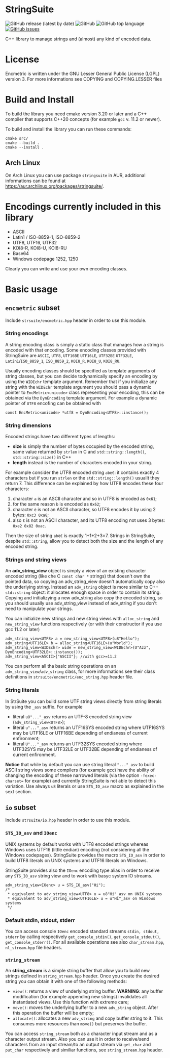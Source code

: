 # StringSuite
![GitHub release (latest by date)](https://img.shields.io/github/v/release/Loara/Encmetric?color=brightgreen)
![GitHub](https://img.shields.io/github/license/Loara/Encmetric?color=blue&label=License&style=plastic)
![GitHub top language](https://img.shields.io/github/languages/top/Loara/Encmetric?color=blue)
[![GitHub issues](https://img.shields.io/github/issues/Loara/Encmetric)](https://github.com/Loara/Encmetric/issues)

C++ library to manage strings and (almost) any kind of encoded data.

# License
Encmetric is written under the GNU Lesser General Public License (LGPL) version 3. For more informations see COPYING and COPYING.LESSER files

# Build and Install
To build the library you need cmake version 3.20 or later and a C++ compiler that supports C++20 concepts (for example `gcc` v. 11.2 or newer).

To build and install the library you can run these commands:

    cmake src/
    cmake --build .
    cmake --install .

## Arch Linux
On Arch Linux you can use package `stringsuite` in AUR, additional informations can be found at https://aur.archlinux.org/packages/stringsuite/.

# Encodings currently included in this library
* ASCII
* Latin1 / ISO-8859-1, ISO-8859-2
* UTF8, UTF16, UTF32
* KOI8-R, KOI8-U, KOI8-RU
* Base64
* Windows codepage 1252, 1250

Clearly you can write and use your own encoding classes.

# Basic usage
## `encmetric` subset
Include `strsuite/encmetric.hpp` header in order to use this module.
### String encodings
A string encoding class is simply a static class that manages how a string is encoded with that encoding. Some encoding classes provided with StringSuire are `ASCII`, `UTF8`, `UTF16BE` `UTF16LE`, `UTF32BE` `UTF32LE`, `Latin1`/`ISO_8859_1`, `ISO_8859_2`, `KOI8_R`, `KOI8_U`, `KOI8_RU`.

Usually encoding classes should be specified as template arguments of string classes, but you can decide todynamically specify an encoding by using the `WIDEchr` template argument. Remember that if you initialize any string with the `WIDEchr` template argument you should pass a dynamic pointer to `EncMetric<unicode>` class representing your encoding, this can be obtained via the `DynEncoding` template argument. For example a dynamic pointer of `UTF8` encofing can be obtained with

    const EncMetric<unicode> *utf8 = DynEncoding<UTF8>::instance();

### String dimensions
Encoded strings have two different types of lengths:

 * **size** is simply the number of bytes occupied by the encoded string, same value returned by `strlen` in C and `std::string::length()`, `std::string::size()` in C++
 * **length** instead is the number of characters encoded in your string.

For example consider the UTF8 encoded string `abè€`: it contains exactly 4 characters but if you run `strlen` or the `std::string::length()` usuallt they return 7. This difference can be explained by how UTF8 encodes these four characters:

1. character `a` is an ASCII character and so in UTF8 is encoded as `0x61`;
2. for the same reason `b` is encoded as `0x62`;
3. character `è` is not an ASCII character, so UTF8 encodes it by using 2 bytes: `0xc3 0xa8`;
4. also `€` is not an ASCII character, and its UTF8 encoding not uses 3 bytes: `0xe2 0x82 0xac`.

Then the size of string `abè€` is exactly 1+1+2+3=7. Strings in StringSuite, despite `std::string`, allow you to detect both the size and the length of any encoded string.

### Strings and string views
An **adv_string_view** object is simply a view of an existing character encoded string (like che C `const char *` strings) that doesn't own the pointed data, so copying an adv_string_view doesn't automatically copy also the underlying string. Instead an `adv_string` object is more similar to C++ `std::string` object: it allocates enough space in order to contain its string. Copying and initializying a new adv_string also copy the encoded string, so you should usually use adv_string_view instead of adv_string if you don't need to manipulate your strings.

You can initialize new strings and new string views with `alloc_string` and `new_string_view` functions respectively (or with their constructor if you use gcc 11.2 or later)

    adv_string_view<UTF8> a = new_string_view<UTF8>(u8"Hello");
    adv_string<UTF16LE> b = alloc_string<UTF16LE>(u"World");
    adv_string_view<WIDEchr> wide = new_string_view<WIDEchr>(U"Azz", DynEncoding<UTF32LE>::instance());
    adv_string_view<ASCII>{"ASCII"}; //with gcc>=11.2

You can perform all tha basic string operations on an `adv_string_view`/`adv_string` class, for more informations see their class definitions in `strsuite/encmetric/enc_string.hpp` header file.

### String literals
In StrSuite you can build some UTF string views directly from string literals by using the `_asv` suffix. For example

* literal `u8"..."_asv` returns an UTF-8 encoded string view (`adv_string_view<UTF8>`);
* literal `u"..."_asv` returns an UTF16SYS encoded string where UTF16SYS may be UTF16LE or UTF16BE depending of endianess of current enfironment;
* literal `U"..."_asv` returns an UTF32SYS encoded string where UTF32SYS may be UTF32LE or UTF32BE depending of endianess of current enfironment.

**Notice** that while by default you can use string literal `"..."_asv` to build ASCII string views some compilers (for example gcc) have the ability of changing the encoding of these narrowed literals (via the option `-fexec-charset=` for example) and currently StringSuite is not able to detect this variation. Use always `u8` literals or use `STS_IO_asv` macro as explained in the sext section.

## `io` subset
Include `strsuite/io.hpp` header in order to use this module.
### `STS_IO_asv` and `IOenc`
UNIX systems by default works with UTF8 encoded strings whereas Windows uses UTF16 (little endian) encoding (not considering all the Windows codepages). StringSuite provides the macro `STS_IO_asv` in order to build UTF8 literals on UNIX systems and UTF16 literals on Windows.

StringSuite provides also the `IOenc` encoding type alias in order to receive any `STS_IO_asv` string view and to work with basyc system IO streams.

    adv_string_view<IOenc> u = STS_IO_asv("Hi");
    /*
     * equivalent to adv_string_view<UTF8> u = u8"Hi"_asv on UNIX systems
     * equivalent to adv_string_view<UTF16LE> u = u"Hi"_asv on Windows systems
     */

### Default stdin, stdout, stderr
You can access console `IOenc` encoded standard streams `stdin, stdout, stderr` by calling respectively `get_console_stdin()`, `get_console_stdout()`, `get_console_stderr()`. For all available operations see also `char_stream.hpp`, `nl_stream.hpp` file headers.

### `string_stream`
An **string_stream** is a simple string buffer that allow you to build new strings defined in `string_stream.hpp` header. Once you create the desired string you can obtain it with one of the following methods:

* `view()`: returns a view of underlying string buffer. **WARNING**: any buffer modification (for example appending new strings) invalidates all instantiated views. Use this function with extreme care;
* `move()`: moves the underlying buffer to a new `adv_string` object. After this operation the buffer will be empty;
* `allocate()`: allocates a new `adv_string` and copy buffer string to it. This consumes more resources than `move()` but preserves the buffer.

You can access `string_stream` both as a character input stream and as a character output stream. Also you can use it in order to receive/send characters from an input stream/to an output stream via `get_char` and `put_char` respectively and similiar functions, see `string_stream.hpp` header.
